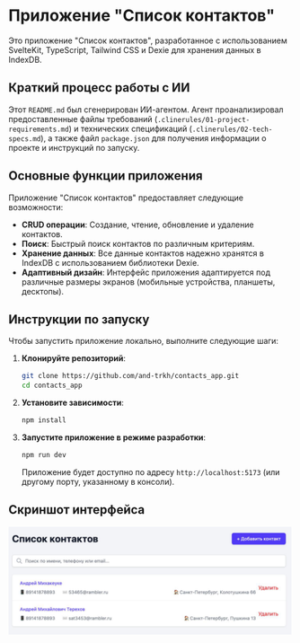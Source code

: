 # Приложение "Список контактов"

Это приложение "Список контактов", разработанное с использованием SvelteKit, TypeScript, Tailwind CSS и Dexie для хранения данных в IndexDB.

## Краткий процесс работы с ИИ

Этот `README.md` был сгенерирован ИИ-агентом. Агент проанализировал предоставленные файлы требований (`.clinerules/01-project-requirements.md`) и технических спецификаций (`.clinerules/02-tech-specs.md`), а также файл `package.json` для получения информации о проекте и инструкций по запуску.

## Основные функции приложения

Приложение "Список контактов" предоставляет следующие возможности:

- **CRUD операции**: Создание, чтение, обновление и удаление контактов.
- **Поиск**: Быстрый поиск контактов по различным критериям.
- **Хранение данных**: Все данные контактов надежно хранятся в IndexDB с использованием библиотеки Dexie.
- **Адаптивный дизайн**: Интерфейс приложения адаптируется под различные размеры экранов (мобильные устройства, планшеты, десктопы).

## Инструкции по запуску

Чтобы запустить приложение локально, выполните следующие шаги:

1.  **Клонируйте репозиторий**:
    ```bash
    git clone https://github.com/and-trkh/contacts_app.git
    cd contacts_app
    ```
2.  **Установите зависимости**:
    ```bash
    npm install
    ```
3.  **Запустите приложение в режиме разработки**:
    ```bash
    npm run dev
    ```
    Приложение будет доступно по адресу `http://localhost:5173` (или другому порту, указанному в консоли).

## Скриншот интерфейса

![Скриншот интерфейса приложения "Список контактов"](./screenshot.png)

